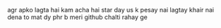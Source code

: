 agr apko lagta hai kam acha hai star day us k pesay nai lagtay khair nai dena to mat dy phr b meri github chalti rahay ge 
